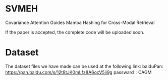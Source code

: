 # SVMEH
Covariance Attention Guides Mamba Hashing for Cross-Modal Retrieval

If the paper is accepted, the complete code will be uploaded soon.

# Dataset

The dataset files we have made can be used at the following link:
baiduPan: https://pan.baidu.com/s/12t8tJK0mLfz8A6ocV5ii9g passward：CAGM
